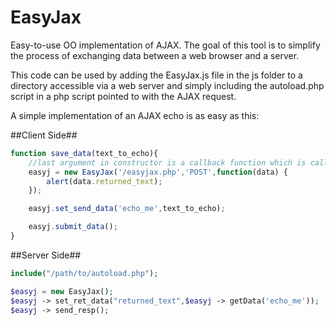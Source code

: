 EasyJax
=======

Easy-to-use OO implementation of AJAX.  The goal of this tool is to simplify the process of exchanging data between a web browser and a server.

This code can be used by adding the EasyJax.js file in the js folder to a directory accessible via a web server and simply including the autoload.php script in a php script pointed to with the AJAX request.

A simple implementation of an AJAX echo is as easy as this:

##Client Side##

```javascript
function save_data(text_to_echo){
	//last argument in constructor is a callback function which is called if the EasyJax server-side script returns a 200 status code
	easyj = new EasyJax('/easyjax.php','POST',function(data) {
		alert(data.returned_text);
	});

	easyj.set_send_data('echo_me',text_to_echo);

	easyj.submit_data();
}
```

##Server Side##

```php
include("/path/to/autoload.php"); 

$easyj = new EasyJax();
$easyj -> set_ret_data("returned_text",$easyj -> getData('echo_me'));
$easyj -> send_resp();
```
